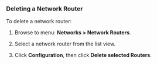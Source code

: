 ### Deleting a Network Router

To delete a network router:

1.  Browse to menu: **Networks > Network Routers**.

2.  Select a network router from the list view.

3.  Click **Configuration**, then
    click **Delete selected Routers**.
